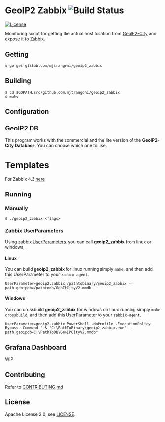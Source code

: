# GeoIP2 Zabbix ![Build Status](https://github.com/mjtrangoni/geoip2_zabbix/actions/workflows/build.yml/badge.svg?branch=master)

[![License](https://img.shields.io/badge/License-Apache%202.0-blue.svg?style=for-the-badge)](https://raw.githubusercontent.com/mjtrangoni/geoip2_zabbix/master/LICENSE)

Monitoring script for getting the actual host location from
[GeoIP2-City](https://www.maxmind.com/en/geoip2-city) and expose it to [Zabbix](https://www.zabbix.com/).

## Getting

```
$ go get github.com/mjtrangoni/geoip2_zabbix
```

## Building

```
$ cd $GOPATH/src/github.com/mjtrangoni/geoip2_zabbix
$ make
```

## Configuration


## GeoIP2 DB

This program works with the commercial and the lite version of the **GeoIP2-City Database**. You can choose which one to use.

# Templates

For Zabbix 4.2 [here](https://github.com/mjtrangoni/geoip2_zabbix/blob/master/templates/zbx_template_geoip2zabbix_zabbix42.xml)

## Running

### Manually
```
$ ./geoip2_zabbix <flags>
```

### Zabbix UserParameters

Using zabbix [UserParameters](https://www.zabbix.com/documentation/current/manual/config/items/userparameters),
you can call **geoip2_zabbix** from linux or windows,

#### Linux

You can build **geoip2_zabbix** for linux running simply `make`, and then add
this UserParameter to your `zabbix-agent`.

```
UserParameter=geoip2.zabbix,/pathtobinary/geoip2_zabbix --path.geoipdb=/pathtodb/GeoIPCityV2.mmdb
```

#### Windows

You can crossbuild **geoip2_zabbix** for windows on linux running simply `make crossbuild`, and then add
this UserParameter to your `zabbix-agent`.

```
UserParameter=geoip2.zabbix,PowerShell -NoProfile -ExecutionPolicy Bypass -Command " & 'C:\PathToBinary\geoip2_zabbix.exe' --path.geoipdb=C:\PathToDB\GeoIPCityV2.mmdb"
```

## Grafana Dashboard

WIP

## Contributing

Refer to [CONTRIBUTING.md](https://github.com/mjtrangoni/geoip2_zabbix/blob/master/CONTRIBUTING.md)

## License

Apache License 2.0, see [LICENSE](https://github.com/mjtrangoni/geoip2_zabbix/blob/master/LICENSE).

[travis]: https://travis-ci.org/mjtrangoni/geoip2_zabbix
